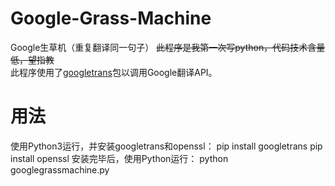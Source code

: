 # Google-Grass-Machine
Google生草机（重复翻译同一句子）
~~此程序是我第一次写python，代码技术含量低，望指教~~  
此程序使用了[googletrans](https://pypi.python.org/pypi/googletrans)包以调用Google翻译API。  
# 用法
使用Python3运行，并安装googletrans和openssl：
  pip install googletrans
  pip install openssl
安装完毕后，使用Python运行：
  python googlegrassmachine.py
